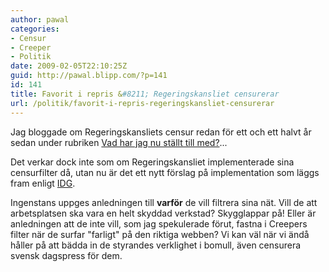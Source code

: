 ```yaml
---
author: pawal
categories:
- Censur
- Creeper
- Politik
date: 2009-02-05T22:10:25Z
guid: http://pawal.blipp.com/?p=141
id: 141
title: Favorit i repris &#8211; Regeringskansliet censurerar
url: /politik/favorit-i-repris-regeringskansliet-censurerar
---
```


Jag bloggade om Regeringskansliets censur redan för ett och ett halvt år sedan under rubriken <a href="https://pawal.blipp.com/integritet/vad-har-jag-nu-stallt-till-med-2">Vad har jag nu ställt till med?</a>...

Det verkar dock inte som om Regeringskansliet implementerade sina censurfilter då, utan nu är det ett nytt förslag på implementation som läggs fram enligt <a href="http://www.idg.se/2.1085/1.210099/natcensur-pa-regeringskansliet">IDG</a>.

Ingenstans uppges anledningen till <strong>varför</strong> de vill filtrera sina nät. Vill de att arbetsplatsen ska vara en helt skyddad verkstad? Skygglappar på! Eller är anledningen att de inte vill, som jag spekulerade förut, fastna i Creepers filter när de surfar "farligt" på den riktiga webben? Vi kan väl när vi ändå håller på att bädda in de styrandes verklighet i bomull, även censurera svensk dagspress för dem.